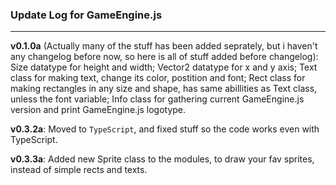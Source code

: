 ### **Update Log for GameEngine.js**
----
**v0.1.0a** (Actually many of the stuff has been added seprately, but i haven't any changelog before now, so here is all of stuff added before changelog): Size datatype for height and width; Vector2 datatype for x and y axis; Text class for making text, change its color, postition and font; Rect class for making rectangles in any size and shape, has same abillities as Text class, unless the font variable; Info class for gathering current GameEngine.js version and print GameEngine.js logotype.

**v0.3.2a**: Moved to `TypeScript`, and fixed stuff so the code works even with TypeScript.

**v0.3.3a**: Added new Sprite class to the modules, to draw your fav sprites, instead of simple rects and texts.

